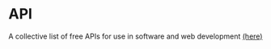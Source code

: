 ﻿# API
A collective list of free APIs for use in software and web development [(here)](https://github.com/public-apis/public-apis)